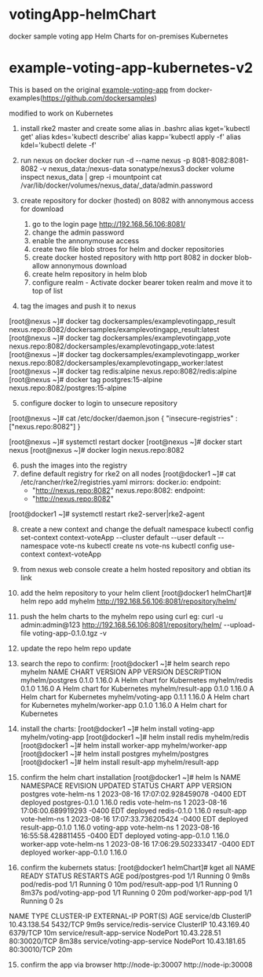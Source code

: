 # votingApp-helmChart
docker sample voting app Helm Charts for on-premises Kubernetes
# example-voting-app-kubernetes-v2

This is based on the original [example-voting-app](https://github.com/dockersamples/example-voting-app) from docker-examples(https://github.com/dockersamples)

modified to work on Kubernetes

1) install rke2 master and create some alias in .bashrc
alias kget='kubectl get'
alias kdes='kubectl describe'
alias kapp='kubectl apply -f'
alias kdel='kubectl delete -f'

2) run nexus on docker 
	docker run -d --name nexus -p 8081-8082:8081-8082 -v nexus_data:/nexus-data sonatype/nexus3
	docker volume inspect nexus_data | grep -i mountpoint
	cat /var/lib/docker/volumes/nexus_data/_data/admin.password
	
3) create repository for docker (hosted) on 8082 with annonymous access for download
	1) go to the login page 	http://192.168.56.106:8081/
	2) change the admin password
	3) enable the annonymouse access
	4) create two file blob stroes for helm and docker repositories
	5) create docker hosted repository with http port 8082 in docker blob- allow annonymous download
	6) create helm repository in helm blob 
	7) configure realm - Activate docker bearer token realm and move it to top of list
4) tag the images and push it to nexus

[root@nexus ~]# docker tag dockersamples/examplevotingapp_result nexus.repo:8082/dockersamples/examplevotingapp_result:latest
[root@nexus ~]# docker tag dockersamples/examplevotingapp_vote nexus.repo:8082/dockersamples/examplevotingapp_vote:latest
[root@nexus ~]# docker tag dockersamples/examplevotingapp_worker nexus.repo:8082/dockersamples/examplevotingapp_worker:latest
[root@nexus ~]# docker tag redis:alpine nexus.repo:8082/redis:alpine
[root@nexus ~]# docker tag postgres:15-alpine nexus.repo:8082/postgres:15-alpine

5) configure docker to login to unsecure repository

[root@nexus ~]# cat /etc/docker/daemon.json
{
  "insecure-registries" : ["nexus.repo:8082"]
}

[root@nexus ~]# systemctl restart docker
[root@nexus ~]# docker start nexus
[root@nexus ~]# docker login nexus.repo:8082

6) push the images into the registry
7) define default registry for rke2 on all nodes
[root@docker1 ~]# cat /etc/rancher/rke2/registries.yaml
mirrors:
  docker.io:
    endpoint:
      - "http://nexus.repo:8082"
  nexus.repo:8082:
    endpoint:
      - "http://nexus.repo:8082"

[root@docker1 ~]# systemctl restart rke2-server|rke2-agent

8) create a new context and change the defualt namespace
	kubectl config set-context context-voteApp --cluster default --user default --namespace vote-ns
  	kubectl create ns vote-ns
	kubectl config use-context context-voteApp
9) from nexus web console create a helm hosted repository and obtian its link
10) add the helm repository to your helm client 
	[root@docker1 helmChart]# helm repo add myhelm http://192.168.56.106:8081/repository/helm/

11) push the helm charts to the myhelm repo using curl eg:
	 curl -u admin:admin@123 http://192.168.56.106:8081/repository/helm/ --upload-file voting-app-0.1.0.tgz  -v
12) update the repo
helm repo update

13) search the repo to confirm:
[root@docker1 ~]# helm search repo myhelm
NAME                    CHART VERSION   APP VERSION     DESCRIPTION
myhelm/postgres         0.1.0           1.16.0          A Helm chart for Kubernetes
myhelm/redis            0.1.0           1.16.0          A Helm chart for Kubernetes
myhelm/result-app       0.1.0           1.16.0          A Helm chart for Kubernetes
myhelm/voting-app       0.1.1           1.16.0          A Helm chart for Kubernetes
myhelm/worker-app       0.1.0           1.16.0          A Helm chart for Kubernetes

12) install the charts:
[root@docker1 ~]# helm install voting-app myhelm/voting-app
[root@docker1 ~]# helm install redis myhelm/redis
[root@docker1 ~]# helm install worker-app myhelm/worker-app
[root@docker1 ~]# helm install postgres myhelm/postgres
[root@docker1 ~]# helm install result-app myhelm/result-app

13) confirm the helm chart installation
[root@docker1 ~]# helm ls
NAME            NAMESPACE       REVISION        UPDATED                                 STATUS          CHART                   APP VERSION
postgres        vote-helm-ns    1               2023-08-16 17:07:02.928459078 -0400 EDT deployed        postgres-0.1.0          1.16.0 
redis           vote-helm-ns    1               2023-08-16 17:06:00.689919293 -0400 EDT deployed        redis-0.1.0             1.16.0 
result-app      vote-helm-ns    1               2023-08-16 17:07:33.736205424 -0400 EDT deployed        result-app-0.1.0        1.16.0 
voting-app      vote-helm-ns    1               2023-08-16 16:55:58.428811455 -0400 EDT deployed        voting-app-0.1.0        1.16.0 
worker-app      vote-helm-ns    1               2023-08-16 17:06:29.502333417 -0400 EDT deployed        worker-app-0.1.0        1.16.0 

14) confirm the kubernets status:
[root@docker1 helmChart]# kget all
NAME                 READY   STATUS    RESTARTS   AGE
pod/postgres-pod     1/1     Running   0          9m8s
pod/redis-pod        1/1     Running   0          10m
pod/result-app-pod   1/1     Running   0          8m37s
pod/voting-app-pod   1/1     Running   0          20m
pod/worker-app-pod   1/1     Running   0          2s

NAME                         TYPE        CLUSTER-IP     EXTERNAL-IP   PORT(S)        AGE
service/db                   ClusterIP   10.43.138.54   <none>        5432/TCP       9m9s
service/redis-service        ClusterIP   10.43.169.40   <none>        6379/TCP       10m
service/result-app-service   NodePort    10.43.228.51   <none>        80:30020/TCP   8m38s
service/voting-app-service   NodePort    10.43.181.65   <none>        80:30010/TCP   20m

15) confirm the app via browser
http://node-ip:30007
http://node-ip:30008


